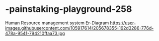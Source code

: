 # -painstaking-playground-258
Human Resource management system
Er-Diagram
https://user-images.githubusercontent.com/105917614/205678355-162d3286-776d-478a-9541-794210ffaa73.jpg
